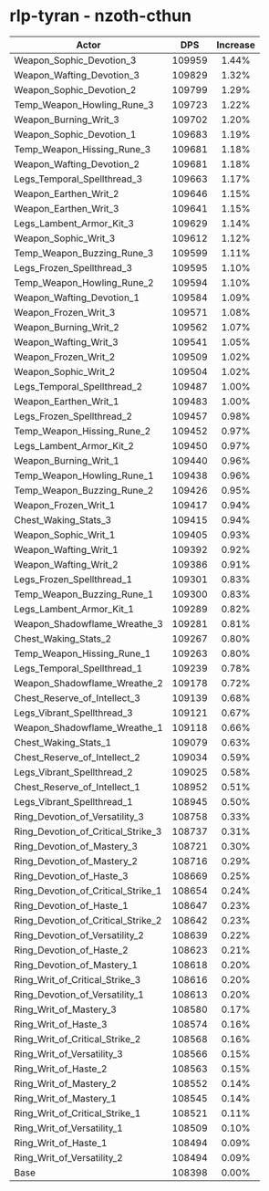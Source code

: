 # rlp-tyran - nzoth-cthun
| Actor | DPS | Increase |
|---|:---:|:---:|
|Weapon_Sophic_Devotion_3|109959|1.44%|
|Weapon_Wafting_Devotion_3|109829|1.32%|
|Weapon_Sophic_Devotion_2|109799|1.29%|
|Temp_Weapon_Howling_Rune_3|109723|1.22%|
|Weapon_Burning_Writ_3|109702|1.20%|
|Weapon_Sophic_Devotion_1|109683|1.19%|
|Temp_Weapon_Hissing_Rune_3|109681|1.18%|
|Weapon_Wafting_Devotion_2|109681|1.18%|
|Legs_Temporal_Spellthread_3|109663|1.17%|
|Weapon_Earthen_Writ_2|109646|1.15%|
|Weapon_Earthen_Writ_3|109641|1.15%|
|Legs_Lambent_Armor_Kit_3|109629|1.14%|
|Weapon_Sophic_Writ_3|109612|1.12%|
|Temp_Weapon_Buzzing_Rune_3|109599|1.11%|
|Legs_Frozen_Spellthread_3|109595|1.10%|
|Temp_Weapon_Howling_Rune_2|109594|1.10%|
|Weapon_Wafting_Devotion_1|109584|1.09%|
|Weapon_Frozen_Writ_3|109571|1.08%|
|Weapon_Burning_Writ_2|109562|1.07%|
|Weapon_Wafting_Writ_3|109541|1.05%|
|Weapon_Frozen_Writ_2|109509|1.02%|
|Weapon_Sophic_Writ_2|109504|1.02%|
|Legs_Temporal_Spellthread_2|109487|1.00%|
|Weapon_Earthen_Writ_1|109483|1.00%|
|Legs_Frozen_Spellthread_2|109457|0.98%|
|Temp_Weapon_Hissing_Rune_2|109452|0.97%|
|Legs_Lambent_Armor_Kit_2|109450|0.97%|
|Weapon_Burning_Writ_1|109440|0.96%|
|Temp_Weapon_Howling_Rune_1|109438|0.96%|
|Temp_Weapon_Buzzing_Rune_2|109426|0.95%|
|Weapon_Frozen_Writ_1|109417|0.94%|
|Chest_Waking_Stats_3|109415|0.94%|
|Weapon_Sophic_Writ_1|109405|0.93%|
|Weapon_Wafting_Writ_1|109392|0.92%|
|Weapon_Wafting_Writ_2|109386|0.91%|
|Legs_Frozen_Spellthread_1|109301|0.83%|
|Temp_Weapon_Buzzing_Rune_1|109300|0.83%|
|Legs_Lambent_Armor_Kit_1|109289|0.82%|
|Weapon_Shadowflame_Wreathe_3|109281|0.81%|
|Chest_Waking_Stats_2|109267|0.80%|
|Temp_Weapon_Hissing_Rune_1|109263|0.80%|
|Legs_Temporal_Spellthread_1|109239|0.78%|
|Weapon_Shadowflame_Wreathe_2|109178|0.72%|
|Chest_Reserve_of_Intellect_3|109139|0.68%|
|Legs_Vibrant_Spellthread_3|109121|0.67%|
|Weapon_Shadowflame_Wreathe_1|109118|0.66%|
|Chest_Waking_Stats_1|109079|0.63%|
|Chest_Reserve_of_Intellect_2|109034|0.59%|
|Legs_Vibrant_Spellthread_2|109025|0.58%|
|Chest_Reserve_of_Intellect_1|108952|0.51%|
|Legs_Vibrant_Spellthread_1|108945|0.50%|
|Ring_Devotion_of_Versatility_3|108758|0.33%|
|Ring_Devotion_of_Critical_Strike_3|108737|0.31%|
|Ring_Devotion_of_Mastery_3|108721|0.30%|
|Ring_Devotion_of_Mastery_2|108716|0.29%|
|Ring_Devotion_of_Haste_3|108669|0.25%|
|Ring_Devotion_of_Critical_Strike_1|108654|0.24%|
|Ring_Devotion_of_Haste_1|108647|0.23%|
|Ring_Devotion_of_Critical_Strike_2|108642|0.23%|
|Ring_Devotion_of_Versatility_2|108639|0.22%|
|Ring_Devotion_of_Haste_2|108623|0.21%|
|Ring_Devotion_of_Mastery_1|108618|0.20%|
|Ring_Writ_of_Critical_Strike_3|108616|0.20%|
|Ring_Devotion_of_Versatility_1|108613|0.20%|
|Ring_Writ_of_Mastery_3|108580|0.17%|
|Ring_Writ_of_Haste_3|108574|0.16%|
|Ring_Writ_of_Critical_Strike_2|108568|0.16%|
|Ring_Writ_of_Versatility_3|108566|0.15%|
|Ring_Writ_of_Haste_2|108563|0.15%|
|Ring_Writ_of_Mastery_2|108552|0.14%|
|Ring_Writ_of_Mastery_1|108545|0.14%|
|Ring_Writ_of_Critical_Strike_1|108521|0.11%|
|Ring_Writ_of_Versatility_1|108509|0.10%|
|Ring_Writ_of_Haste_1|108494|0.09%|
|Ring_Writ_of_Versatility_2|108494|0.09%|
|Base|108398|0.00%|
